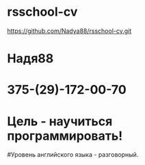 # rsschool-cv
https://github.com/Nadya88/rsschool-cv.git
#  Надя88
# 375-(29)-172-00-70
#  Цель  - научиться программировать!
#Уровень английского языка - разговорный.
